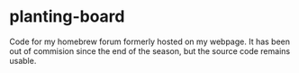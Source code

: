 # planting-board

Code for my homebrew forum formerly hosted on my webpage. It has been out of commision since the end of the season, but the source code remains usable.
